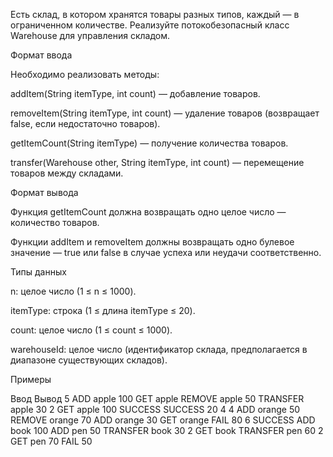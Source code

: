 Есть склад, в котором хранятся товары разных типов, каждый — в ограниченном количестве. Реализуйте потокобезопасный
класс Warehouse для управления складом.

Формат ввода

Необходимо реализовать методы:

addItem(String itemType, int count) — добавление товаров.

removeItem(String itemType, int count) — удаление товаров (возвращает false, если недостаточно товаров).

getItemCount(String itemType) — получение количества товаров.

transfer(Warehouse other, String itemType, int count) — перемещение товаров между складами.

Формат вывода

Функция getItemCount должна возвращать одно целое число — количество товаров.

Функции addItem и removeItem должны возвращать одно булевое значение — true или false в случае успеха или неудачи
соответственно.

Типы данных

n: целое число (1 ≤ n ≤ 1000).

itemType: строка (1 ≤ длина itemType ≤ 20).

count: целое число (1 ≤ count ≤ 1000).

warehouseId: целое число (идентификатор склада, предполагается в диапазоне существующих складов).

Примеры

Ввод Вывод
5
ADD apple 100
GET apple
REMOVE apple 50
TRANSFER apple 30 2
GET apple 100
SUCCESS
SUCCESS
20
4
4
ADD orange 50
REMOVE orange 70
ADD orange 30
GET orange FAIL
80
6 SUCCESS
ADD book 100
ADD pen 50
TRANSFER book 30 2
GET book
TRANSFER pen 60 2
GET pen 70
FAIL
50